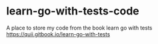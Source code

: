 # learn-go-with-tests-code
A place to store my code from the book learn go with tests https://quii.gitbook.io/learn-go-with-tests

